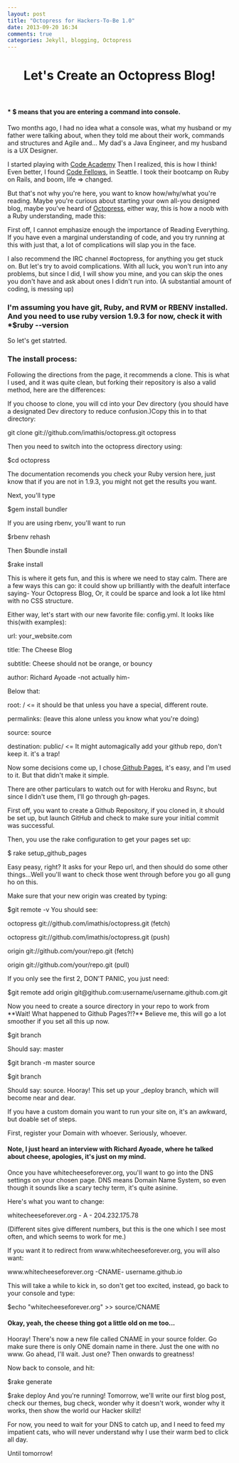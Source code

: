 ```yaml
---
layout: post
title: "Octopress for Hackers-To-Be 1.0"
date: 2013-09-20 16:34
comments: true
categories: Jekyll, blogging, Octopress
---
```

<header>
<h1>Let's Create an Octopress Blog!</h1>
</header>
<body>
<h4>* $ means that you are entering a command into console.</h4>

<p>Two months ago, I had no idea what a console was, what my husband or my father were talking about, when they told me about their work, commands and structures and Agile and... My dad's a Java Engineer, and my husband is a UX Designer.
<p>I started playing with <a href= http://www.codecademy.com/>Code Academy</a> Then I realized, this is how I think! Even better, I found <a href= https://www.codefellows.org/>Code Fellows</a>, in Seattle. I took their bootcamp on Ruby on Rails, and boom, life => changed.</p>
<p>But that's not why you're here, you want to know how/why/what you're reading. Maybe you're curious about starting your own all-you designed blog, maybe you've heard of <a href= http://octopress.org/>Octopress</a>, either way, this is how a noob with a Ruby understanding, made this:</p>
<p>First off, I cannot emphasize enough the importance of Reading Everything. If you have even a marginal understanding of code, and you try running at this with just that, a lot of complications will slap you in the face.</p>
<p>I also recommend the IRC channel #octopress, for anything you get stuck on. But let's try to avoid complications. With all luck, you won't run into any problems, but since I did, I will show you mine, and you can skip the ones you don't have and ask about ones I didn't run into. (A substantial amount of coding, is messing up)</p>
<h3>I'm assuming you have git, Ruby, and RVM or RBENV installed. And you need to use ruby version 1.9.3 for now, check it with *$ruby --version</h3>
<p>So let's get statrted.</p>

 <h3>The install process:</h3>

  <p>Following the directions from the page, it recommends a clone. This is what I used, and it was quite clean, but forking their repository is also a valid method, here are the differences:</p>
  <p>If you choose to clone, you will cd into your Dev directory (you should have a designated Dev directory to reduce confusion.)Copy this in to that directory:</p>
  <p>git clone git://github.com/imathis/octopress.git octopress</p>
  <p>Then you need to switch into the octopress directory using:</p>
  <p>$cd octopress</p>
  <p>The documentation recomends you check your Ruby version here, just know that if you are not in 1.9.3, you might not get the results you want.</p>
  <p>Next, you'll type</p>
  <p>$gem install bundler</p>
  <p>If you are using rbenv, you'll want to run</p>
  <p>$rbenv rehash</p>
  <p>Then $bundle install</p>
  <p>$rake install</p>
  <p>This is where it gets fun, and this is where we need to stay calm. There are a few ways this can go: it could show up brilliantly with the deafult interface saying- Your Octopress Blog, Or, it could be sparce and look a lot like html with no CSS structure.</p>
  <p>Either way, let's start with our new favorite file: config.yml. It looks like this(with examples):</p>
  <p>url: your_website.com</p>
  <p>title: The Cheese Blog</p>
  <p>subtitle: Cheese should not be orange, or bouncy</p>

  <p>author: Richard Ayoade -not actually him-</p>
  <p>Below that:</p>
  <p>root: / <= it should be that unless you have a special, different route. </p>
  <p>permalinks: (leave this alone unless you know what you're doing)</p>
  <p>source: source</p>
  <p>destination: public/ <= It might automagically add your github repo, don't keep it. it's a trap!</p>
  <p>Now some decisions come up, I chose<a href=http://octopress.org/docs/deploying/github/> Github Pages</a>, it's easy, and I'm used to it. But that didn't make it simple.</p>

  <p>There are other particulars to watch out for with Heroku and Rsync, but since I didn't use them, I'll go through gh-pages.</p>
  <p>First off, you want to create a Github Repository, if you cloned in, it should be set up, but launch GitHub and check to make sure your initial commit was successful.</p>
  <p>Then, you use the rake configuration to get your pages set up:</p>
  <p>$ rake setup_github_pages</p>
  <p>Easy peasy, right? It asks for your Repo url, and then should do some other things...Well you'll want to check those went through before you go all gung ho on this.</p>
  <p>Make sure that your new origin was created by typing:</p>
  <p> $git remote -v You should see:</p>
  <p>octopress git://github.com/imathis/octopress.git (fetch)</p>
  <p>octopress git://github.com/imathis/octopress.git (push)</p>
  <p>origin git://github.com/your/repo.git (fetch)</p>
  <p>origin git://github.com/your/repo.git (pull)</p>
  <p>If you only see the first 2, DON'T PANIC, you just need:</p>
  <p> $git remote add origin git@github.com:username/username.github.com.git</p>
  <p>Now you need to create a source directory in your repo to work from **Wait! What happened to Github Pages?!?** Believe me, this will go a lot smoother if you set all this up now.</p>
  <p> $git branch</p>
  <p> Should say: master</p>
  <p>$git branch -m master source</p>
  <p>$git branch</p>
  <p> Should say: source. Hooray! This set up your _deploy branch, which will become near and dear.</p>
  <p> If you have a custom domain you want to run your site on, it's an awkward, but doable set of steps.</p>
  <p>First, register your Domain with whoever. Seriously, whoever.</p>

<h4>Note, I just heard an interview with Richard Ayoade, where he talked about cheese, apologies, it's just on my mind.</h4>

<p>Once you have whitecheeseforever.org, you'll want to go into the DNS settings on your chosen page. DNS means Domain Name System, so even though it sounds like a scary techy term, it's quite asinine.</p>
<p> Here's what you want to change:</p>
<p>whitecheeseforever.org  - A - 204.232.175.78</p>
<p>(Different sites give different numbers, but this is the one which I see most often, and which seems to work for me.)</p>
<p> If you want it to redirect from www.whitecheeseforever.org, you will also want:</p>
<p>www.whitecheeseforever.org -CNAME- username.github.io</p>
<p>This will take a while to kick in, so don't get too excited, instead, go back to your console and type:</p>
<p> $echo "whitecheeseforever.org" >> source/CNAME</p>

<h4>Okay, yeah, the cheese thing got a little old on me too...</h4>

<p>Hooray! There's now a new file called CNAME in your source folder. Go make sure there is only ONE domain name in there. Just the one with no www. Go ahead, I'll wait. Just one? Then onwards to greatness!</p>
<p>Now back to console, and hit:</p>
<p> $rake generate </p>
<p> $rake deploy    And you're running! Tomorrow, we'll write our first blog post, check our themes, bug check, wonder why it doesn't work, wonder why it works, then show the world our Hacker skillz!</p>
<p>For now, you need to wait for your DNS to catch up, and I need to feed my impatient cats, who will never understand why I use their warm bed to click all day.</p>
<p>Until tomorrow!</p>
<script type="text/javascript">
    var disqus_shortname = 'anatomyofaprogrammer';

    /* * * DON'T EDIT BELOW THIS LINE * * */
    (function () {
        var s = document.createElement('script'); s.async = true;
        s.type = 'text/javascript';
        s.src = '//' + disqus_shortname + '.disqus.com/count.js';
        (document.getElementsByTagName('HEAD')[0] || document.getElementsByTagName('BODY')[0]).appendChild(s);
    }());
    </script>

</body>
<footer>
<script type="text/javascript">
        var disqus_shortname = 'anatomyofaprogrammer';

        /* * * DON'T EDIT BELOW THIS LINE * * */
        (function() {
            var dsq = document.createElement('script'); dsq.type = 'text/javascript'; dsq.async = true;
            dsq.src = '//' + disqus_shortname + '.disqus.com/embed.js';
            (document.getElementsByTagName('head')[0] || document.getElementsByTagName('body')[0]).appendChild(dsq);
        })();
    </script>
    <noscript>Please enable JavaScript to view the <a href="http://disqus.com/?ref_noscript">comments powered by Disqus.</a></noscript>

</footer>



